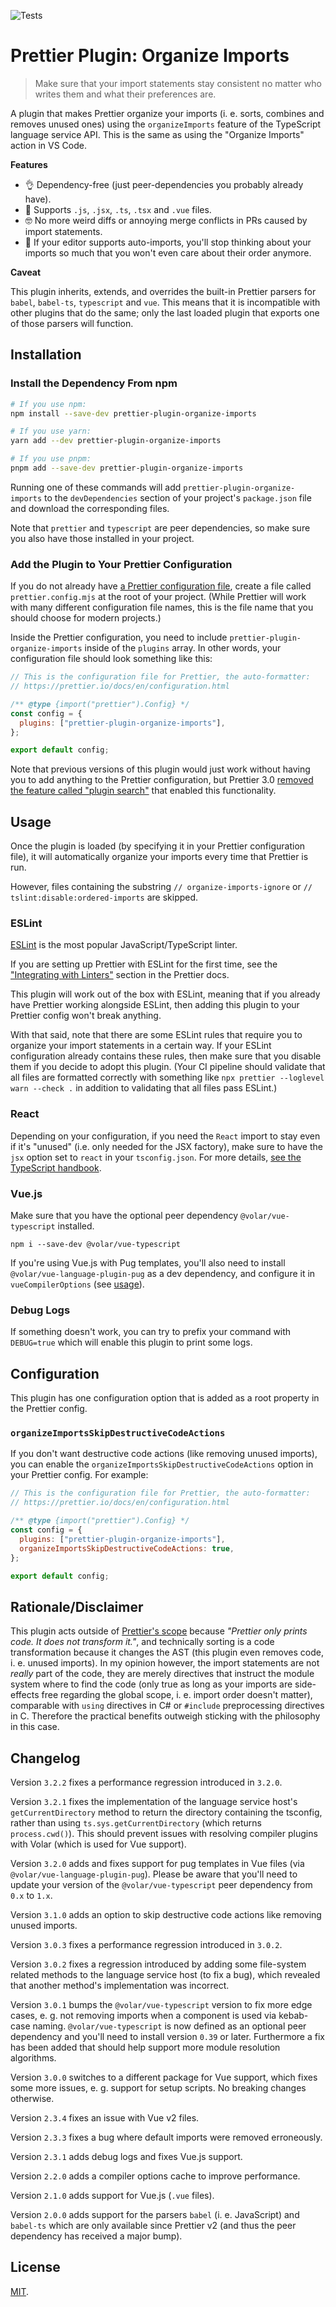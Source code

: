 ![Tests](https://github.com/simonhaenisch/prettier-plugin-organize-imports/workflows/Tests/badge.svg)

# Prettier Plugin: Organize Imports

> Make sure that your import statements stay consistent no matter who writes them and what their preferences are.

A plugin that makes Prettier organize your imports (i. e. sorts, combines and removes unused ones) using the `organizeImports` feature of the TypeScript language service API. This is the same as using the "Organize Imports" action in VS Code.

**Features**

- 👌 Dependency-free (just peer-dependencies you probably already have).
- 💪 Supports `.js`, `.jsx`, `.ts`, `.tsx` and `.vue` files.
- 🤓 No more weird diffs or annoying merge conflicts in PRs caused by import statements.
- 🤯 If your editor supports auto-imports, you'll stop thinking about your imports so much that you won't even care about their order anymore.

**Caveat**

This plugin inherits, extends, and overrides the built-in Prettier parsers for `babel`, `babel-ts`, `typescript` and `vue`. This means that it is incompatible with other plugins that do the same; only the last loaded plugin that exports one of those parsers will function.

## Installation

### Install the Dependency From npm

```sh
# If you use npm:
npm install --save-dev prettier-plugin-organize-imports

# If you use yarn:
yarn add --dev prettier-plugin-organize-imports

# If you use pnpm:
pnpm add --save-dev prettier-plugin-organize-imports
```

Running one of these commands will add `prettier-plugin-organize-imports` to the `devDependencies` section of your project's `package.json` file and download the corresponding files.

Note that `prettier` and `typescript` are peer dependencies, so make sure you also have those installed in your project.

### Add the Plugin to Your Prettier Configuration

If you do not already have [a Prettier configuration file](https://prettier.io/docs/en/configuration.html), create a file called `prettier.config.mjs` at the root of your project. (While Prettier will work with many different configuration file names, this is the file name that you should choose for modern projects.)

Inside the Prettier configuration, you need to include `prettier-plugin-organize-imports` inside of the `plugins` array. In other words, your configuration file should look something like this:

```js
// This is the configuration file for Prettier, the auto-formatter:
// https://prettier.io/docs/en/configuration.html

/** @type {import("prettier").Config} */
const config = {
  plugins: ["prettier-plugin-organize-imports"],
};

export default config;
```

Note that previous versions of this plugin would just work without having you to add anything to the Prettier configuration, but Prettier 3.0 [removed the feature called "plugin search"](https://github.com/prettier/prettier/pull/14759) that enabled this functionality.

## Usage

Once the plugin is loaded (by specifying it in your Prettier configuration file), it will automatically organize your imports every time that Prettier is run.

However, files containing the substring `// organize-imports-ignore` or `// tslint:disable:ordered-imports` are skipped.

### ESLint

[ESLint](https://eslint.org/) is the most popular JavaScript/TypeScript linter.

If you are setting up Prettier with ESLint for the first time, see the ["Integrating with Linters"](https://prettier.io/docs/en/integrating-with-linters.html) section in the Prettier docs.

This plugin will work out of the box with ESLint, meaning that if you already have Prettier working alongside ESLint, then adding this plugin to your Prettier config won't break anything.

With that said, note that there are some ESLint rules that require you to organize your import statements in a certain way. If your ESLint configuration already contains these rules, then make sure that you disable them if you decide to adopt this plugin. (Your CI pipeline should validate that all files are formatted correctly with something like `npx prettier --loglevel warn --check .` in addition to validating that all files pass ESLint.)

### React

Depending on your configuration, if you need the `React` import to stay even if it's "unused" (i.e. only needed for the JSX factory), make sure to have the `jsx` option set to `react` in your `tsconfig.json`. For more details, [see the TypeScript handbook](https://www.typescriptlang.org/docs/handbook/jsx.html#basic-usage).

### Vue.js

Make sure that you have the optional peer dependency `@volar/vue-typescript` installed.

```
npm i --save-dev @volar/vue-typescript
```

If you're using Vue.js with Pug templates, you'll also need to install `@volar/vue-language-plugin-pug` as a dev dependency, and configure it in `vueCompilerOptions` (see [usage](https://www.npmjs.com/package/@volar/vue-language-plugin-pug)).

### Debug Logs

If something doesn't work, you can try to prefix your command with `DEBUG=true` which will enable this plugin to print some logs.

## Configuration

This plugin has one configuration option that is added as a root property in the Prettier config.

### `organizeImportsSkipDestructiveCodeActions`

If you don't want destructive code actions (like removing unused imports), you can enable the `organizeImportsSkipDestructiveCodeActions` option in your Prettier config. For example:

```js
// This is the configuration file for Prettier, the auto-formatter:
// https://prettier.io/docs/en/configuration.html

/** @type {import("prettier").Config} */
const config = {
  plugins: ["prettier-plugin-organize-imports"],
  organizeImportsSkipDestructiveCodeActions: true,
};

export default config;
```

## Rationale/Disclaimer

This plugin acts outside of [Prettier's scope](https://prettier.io/docs/en/rationale#what-prettier-is-_not_-concerned-about) because _"Prettier only prints code. It does not transform it."_, and technically sorting is a code transformation because it changes the AST (this plugin even removes code, i. e. unused imports). In my opinion however, the import statements are not _really_ part of the code, they are merely directives that instruct the module system where to find the code (only true as long as your imports are side-effects free regarding the global scope, i. e. import order doesn't matter), comparable with `using` directives in C# or `#include` preprocessing directives in C. Therefore the practical benefits outweigh sticking with the philosophy in this case.

## Changelog

Version `3.2.2` fixes a performance regression introduced in `3.2.0`.

Version `3.2.1` fixes the implementation of the language service host's `getCurrentDirectory` method to return the directory containing the tsconfig, rather than using `ts.sys.getCurrentDirectory` (which returns `process.cwd()`). This should prevent issues with resolving compiler plugins with Volar (which is used for Vue support).

Version `3.2.0` adds and fixes support for pug templates in Vue files (via `@volar/vue-language-plugin-pug`). Please be aware that you'll need to update your version of the `@volar/vue-typescript` peer dependency from `0.x` to `1.x`.

Version `3.1.0` adds an option to skip destructive code actions like removing unused imports.

Version `3.0.3` fixes a performance regression introduced in `3.0.2`.

Version `3.0.2` fixes a regression introduced by adding some file-system related methods to the language service host (to fix a bug), which revealed that another method's implementation was incorrect.

Version `3.0.1` bumps the `@volar/vue-typescript` version to fix more edge cases, e. g. not removing imports when a component is used via kebab-case naming. `@volar/vue-typescript` is now defined as an optional peer dependency and you'll need to install version `0.39` or later. Furthermore a fix has been added that should help support more module resolution algorithms.

Version `3.0.0` switches to a different package for Vue support, which fixes some more issues, e. g. support for setup scripts. No breaking changes otherwise.

Version `2.3.4` fixes an issue with Vue v2 files.

Version `2.3.3` fixes a bug where default imports were removed erroneously.

Version `2.3.1` adds debug logs and fixes Vue.js support.

Version `2.2.0` adds a compiler options cache to improve performance.

Version `2.1.0` adds support for Vue.js (`.vue` files).

Version `2.0.0` adds support for the parsers `babel` (i. e. JavaScript) and `babel-ts` which are only available since Prettier v2 (and thus the peer dependency has received a major bump).

## License

[MIT](/license).
